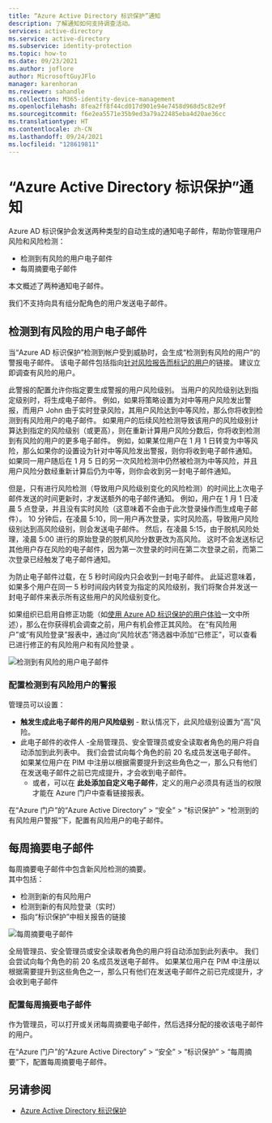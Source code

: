 ```yaml
---
title: “Azure Active Directory 标识保护”通知
description: 了解通知如何支持调查活动。
services: active-directory
ms.service: active-directory
ms.subservice: identity-protection
ms.topic: how-to
ms.date: 09/23/2021
ms.author: joflore
author: MicrosoftGuyJFlo
manager: karenhoran
ms.reviewer: sahandle
ms.collection: M365-identity-device-management
ms.openlocfilehash: 8fea2ff8f44cd017d901e94e7458d968d5c82e9f
ms.sourcegitcommit: f6e2ea5571e35b9ed3a79a22485eba4d20ae36cc
ms.translationtype: HT
ms.contentlocale: zh-CN
ms.lasthandoff: 09/24/2021
ms.locfileid: "128619811"
---
```

# <a name="azure-active-directory-identity-protection-notifications"></a>“Azure Active Directory 标识保护”通知

Azure AD 标识保护会发送两种类型的自动生成的通知电子邮件，帮助你管理用户风险和风险检测：

- 检测到有风险的用户电子邮件
- 每周摘要电子邮件

本文概述了两种通知电子邮件。

我们不支持向具有组分配角色的用户发送电子邮件。

## <a name="users-at-risk-detected-email"></a>检测到有风险的用户电子邮件

当“Azure AD 标识保护”检测到帐户受到威胁时，会生成“检测到有风险的用户”的警报电子邮件。 该电子邮件包括指向[针对风险报告而标记的用户](./overview-identity-protection.md)的链接。 建议立即调查有风险的用户。

此警报的配置允许你指定要生成警报的用户风险级别。 当用户的风险级别达到指定级别时，将生成电子邮件。 例如，如果将策略设置为对中等用户风险发出警报，而用户 John 由于实时登录风险，其用户风险达到中等风险，那么你将收到检测到有风险用户的电子邮件。 如果用户的后续风险检测导致该用户的风险级别计算达到指定的风险级别（或更高），则在重新计算用户风险分数后，你将收到检测到有风险的用户的更多电子邮件。 例如，如果某位用户在 1 月 1 日转变为中等风险，那么如果你的设置设为针对中等风险发出警报，则你将收到电子邮件通知。 如果同一用户随后在 1 月 5 日的另一次风险检测中仍然被检测为中等风险，并且用户风险分数经重新计算后仍为中等，则你会收到另一封电子邮件通知。 

但是，只有进行风险检测（导致用户风险级别变化的风险检测）的时间比上次电子邮件发送的时间更新时，才发送额外的电子邮件通知。 例如，用户在 1 月 1 日凌晨 5 点登录，并且没有实时风险（这意味着不会由于此次登录操作而生成电子邮件）。 10 分钟后，在凌晨 5:10，同一用户再次登录，实时风险高，导致用户风险级别达到高风险级别，则会发送电子邮件。 然后，在凌晨 5:15，由于脱机风险处理，凌晨 5:00 进行的原始登录的脱机风险分数更改为高风险。 这时不会发送标记其他用户存在风险的电子邮件，因为第一次登录的时间在第二次登录之前，而第二次登录已经触发了电子邮件通知。

为防止电子邮件过载，在 5 秒时间段内只会收到一封电子邮件。 此延迟意味着，如果多个用户在同一 5 秒时间段内转变为指定的风险级别，我们将聚合并发送一封电子邮件来表示所有这些用户的风险级别变化。

如果组织已启用自修正功能（如[使用 Azure AD 标识保护的用户体验](concept-identity-protection-user-experience.md)一文中所述），那么在你获得机会调查之前，用户有机会修正其风险。 在“有风险用户”或“有风险登录”报表中，通过向“风险状态”筛选器中添加“已修正”，可以查看已进行修正的有风险用户和有风险登录  。

![检测到有风险的用户电子邮件](./media/howto-identity-protection-configure-notifications/01.png)

### <a name="configure-users-at-risk-detected-alerts"></a>配置检测到有风险用户的警报

管理员可以设置：

- **触发生成此电子邮件的用户风险级别** - 默认情况下，此风险级别设置为“高”风险。
- 此电子邮件的收件人 -全局管理员、安全管理员或安全读取者角色的用户将自动添加到此列表中。 我们会尝试向每个角色的前 20 名成员发送电子邮件。 如果某位用户在 PIM 中注册以根据需要提升到这些角色之一，那么只有他们在发送电子邮件之前已完成提升，才会收到电子邮件。
   - 或者，可以在 **此处添加自定义电子邮件**，定义的用户必须具有适当的权限才能在 Azure 门户中查看链接报表。

在“Azure 门户”的“Azure Active Directory” > “安全” > “标识保护” > “检测到的有风险用户警报”下，配置有风险用户的电子邮件。

## <a name="weekly-digest-email"></a>每周摘要电子邮件

每周摘要电子邮件中包含新风险检测的摘要。  
其中包括：

- 检测到新的有风险用户
- 检测到新的有风险登录（实时）
- 指向“标识保护”中相关报告的链接

![每周摘要电子邮件](./media/howto-identity-protection-configure-notifications/weekly-digest-email.png)

全局管理员、安全管理员或安全读取者角色的用户将自动添加到此列表中。 我们会尝试向每个角色的前 20 名成员发送电子邮件。 如果某位用户在 PIM 中注册以根据需要提升到这些角色之一，那么只有他们在发送电子邮件之前已完成提升，才会收到电子邮件

### <a name="configure-weekly-digest-email"></a>配置每周摘要电子邮件

作为管理员，可以打开或关闭每周摘要电子邮件，然后选择分配的接收该电子邮件的用户。

在“Azure 门户”的“Azure Active Directory” > “安全” > “标识保护” > “每周摘要”下，配置每周摘要电子邮件。

## <a name="see-also"></a>另请参阅

- [Azure Active Directory 标识保护](./overview-identity-protection.md)
